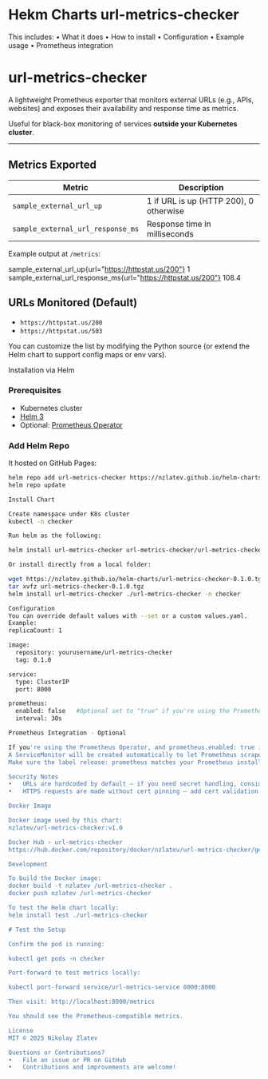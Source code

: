 # Hekm Charts url-metrics-checker

This includes:
•	What it does
•	How to install
•	Configuration
•	Example usage
•	Prometheus integration

# url-metrics-checker

A lightweight Prometheus exporter that monitors external URLs (e.g., APIs, websites) and exposes their availability and response time as metrics.

Useful for black-box monitoring of services **outside your Kubernetes cluster**.

---

## Metrics Exported

| Metric                              | Description                                      |
|-------------------------------------|--------------------------------------------------|
| `sample_external_url_up`            | 1 if URL is up (HTTP 200), 0 otherwise           |
| `sample_external_url_response_ms`   | Response time in milliseconds                    |

Example output at `/metrics`:

sample_external_url_up{url="https://httpstat.us/200"} 1
sample_external_url_response_ms{url="https://httpstat.us/200"} 108.4

## URLs Monitored (Default)

- `https://httpstat.us/200`
- `https://httpstat.us/503`

You can customize the list by modifying the Python source (or extend the Helm chart to support config maps or env vars).

Installation via Helm

### Prerequisites

- Kubernetes cluster
- [Helm 3](https://helm.sh/docs/intro/install/)
- Optional: [Prometheus Operator](https://github.com/prometheus-operator/prometheus-operator)

### Add Helm Repo

It hosted on GitHub Pages:

```bash
helm repo add url-metrics-checker https://nzlatev.github.io/helm-charts
helm repo update

Install Chart

Create namespace under K8s cluster
kubectl -n checker

Run helm as the following:

helm install url-metrics-checker url-metrics-checker/url-metrics-checker -n checker

Or install directly from a local folder:

wget https://nzlatev.github.io/helm-charts/url-metrics-checker-0.1.0.tgz
tar xvfz url-metrics-checker-0.1.0.tgz
helm install url-metrics-checker ./url-metrics-checker -n checker

Configuration
You can override default values with --set or a custom values.yaml.
Example:
replicaCount: 1

image:
  repository: yourusername/url-metrics-checker
  tag: 0.1.0

service:
  type: ClusterIP
  port: 8000

prometheus:
  enabled: false   #Optional set to "true" if you're using the Prometheus Operator
  interval: 30s

Prometheus Integration - Optional

If you're using the Prometheus Operator, and prometheus.enabled: true in values:
A ServiceMonitor will be created automatically to let Prometheus scrape the /metrics endpoint.
Make sure the label release: prometheus matches your Prometheus install.

Security Notes
•	URLs are hardcoded by default — if you need secret handling, consider integrating with ConfigMaps or sealed secrets.
•	HTTPS requests are made without cert pinning — add cert validation if monitoring sensitive endpoints.

Docker Image

Docker image used by this chart:
nzlatev/url-metrics-checker:v1.0

Docker Hub › url-metrics-checker
https://hub.docker.com/repository/docker/nzlatev/url-metrics-checker/general

Development

To build the Docker image:
docker build -t nzlatev /url-metrics-checker .
docker push nzlatev /url-metrics-checker

To test the Helm chart locally:
helm install test ./url-metrics-checker

# Test the Setup

Confirm the pod is running:

kubectl get pods -n checker

Port-forward to test metrics locally:

kubectl port-forward service/url-metrics-service 8000:8000

Then visit: http://localhost:8000/metrics

You should see the Prometheus-compatible metrics.

License
MIT © 2025 Nikolay Zlatev

Questions or Contributions?
•	File an issue or PR on GitHub
•	Contributions and improvements are welcome!


